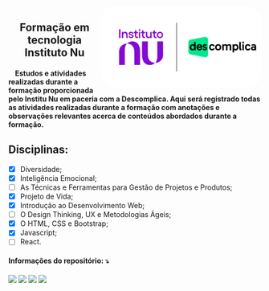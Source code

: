 <img src=".img/nu-descomplica.png" style=" background-color: white; border: solid white 10px; border-radius: 30px; " min-width="100px" max-width="400px" width="300px" align="right" alt="Logo - Nu Descomplica">

<h2 align="center"> 
Formação em tecnologia Instituto Nu
  
</h2>

<h4 align="left">
 &nbsp&nbsp&nbsp&nbspEstudos e atividades realizadas durante a formação proporcionada pelo Institu Nu em paceria com a Descomplica. Aqui será registrado todas as atividades realizadas durante a formação com anotações e observações relevantes acerca de conteúdos abordados durante a formação.
</h4>
<h2>
    Disciplinas:
</h2>

- [x] Diversidade;
- [x] Inteligência Emocional;
- [ ] As Técnicas e Ferramentas para Gestão de Projetos e Produtos;
- [x] Projeto de Vida;
- [x] Introdução ao Desenvolvimento Web;
- [ ] O Design Thinking, UX e Metodologias Ágeis;
- [x] O HTML, CSS e Bootstrap;
- [x] Javascript;
- [ ] React.

<p align="left">

<h4 align="left">
    Informações do repositório: ⤵️
</h4>

<p align="left">
<img height=24he src="https://img.shields.io/github/repo-size/moglesonlima/nu-descomplica?style=flat-square">
<img height=24he src="https://img.shields.io/github/languages/count/moglesonlima/nu-descomplica" /> 
<img height=25he src="https://img.shields.io/github/stars/moglesonlima/nu-descomplica?style=social" /> 
<img height=25he src="https://img.shields.io/github/watchers/moglesonlima/nu-descomplica?style=social" />
<br>
<br>
<br>
</p>
